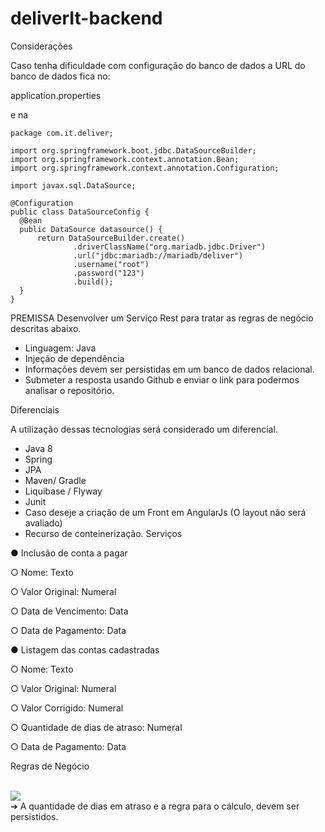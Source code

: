# deliverIt-backend

Considerações 

Caso tenha dificuldade com configuração do banco de dados a URL do banco de dados fica no:

application.properties

e na 
  ```
package com.it.deliver;

import org.springframework.boot.jdbc.DataSourceBuilder;
import org.springframework.context.annotation.Bean;
import org.springframework.context.annotation.Configuration;

import javax.sql.DataSource;

@Configuration
public class DataSourceConfig {
    @Bean
    public DataSource datasource() {
        return DataSourceBuilder.create()
                .driverClassName("org.mariadb.jdbc.Driver")
                .url("jdbc:mariadb://mariadb/deliver")
                .username("root")
                .password("123")
                .build();
    }
}
  ```



PREMISSA
Desenvolver um Serviço Rest para tratar as regras de negócio descritas abaixo.
- Linguagem: Java
- Injeção de dependência
- Informações devem ser persistidas em um banco de dados relacional.
- Submeter a resposta usando Github e enviar o link para podermos analisar o repositório.

Diferenciais

A utilização dessas tecnologias será considerado um diferencial.
- Java 8
- Spring
- JPA
- Maven/ Gradle
- Liquibase / Flyway
- Junit
- Caso deseje a criação de um Front em AngularJs (O layout não será avaliado)
- Recurso de conteinerização.
Serviços

● Inclusão de conta a pagar
<p>○ Nome: Texto</p>
<p>○ Valor Original: Numeral</p>
<p>○ Data de Vencimento: Data</p>
<p>○ Data de Pagamento: Data</p>

● Listagem das contas cadastradas

<p>○ Nome: Texto</p>
<p>○ Valor Original: Numeral</p>
<p>○ Valor Corrigido: Numeral</p>
<p>○ Quantidade de dias de atraso: Numeral</p>
<p>○ Data de Pagamento: Data</p>

Regras de Negócio

<br>
<img src='https://1.bp.blogspot.com/-KH6xjgpOgvU/Xxu2iQ1QQjI/AAAAAAAAJKw/ZNACuRQVqEAaOnAF-d5WBAdV1BElv-uGQCLcBGAsYHQ/s1600/Screen%2BShot%2B2020-07-25%2Bat%2B01.34.38.png'/>
</br>
➔ A quantidade de dias em atraso e a regra para o cálculo, devem ser persistidos. 
